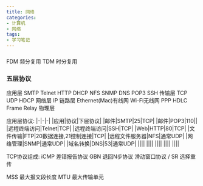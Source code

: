 ```yaml
---
title: 网络
categories:
- 计算机
- 网络
tags:
- 学习笔记
---
```

### 

FDM 频分复用
TDM 时分复用

### 五层协议
应用层 SMTP Telnet HTTP DHCP NFS SNMP DNS POP3 SSH
传输层 TCP UDP HDCP
网络层 IP
链路层 Ethernet(Mac)有线网 Wi-Fi无线网 PPP HDLC Frame Relay
物理层

应用层协议:
|-|-|-|
|应用|协议|下层协议|
|邮件|SMTP|25|TCP|
|邮件|POP3|110||
|远程终端访问|Telnet|TCP|
|远程终端访问|SSH|TCP|
|Web|HTTP|80|TCP|
|文件传输|FTP|20数据连接,21控制连接|TCP|
|远程文件服务器|NFS|通常UDP|
|网络管理|SNMP|通常UDP|
|域名转换|DNS|53|通常UDP|
||||
||||
||||
||||
||||

TCP协议组成:
iCMP 差错报告协议
GBN 退回N步协议 滑动窗口协议 / SR 选择重传

MSS 最大报文段长度
MTU 最大传输单元

